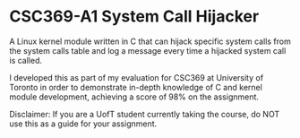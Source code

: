 # CSC369-A1 System Call Hijacker
A Linux kernel module written in C that can hijack specific system calls from the system calls table and log a message every time a hijacked system call is called.

I developed this as part of my evaluation for CSC369 at University of Toronto in order to demonstrate in-depth knowledge of C and kernel module development, achieving a score of 98% on the assignment.

Disclaimer: If you are a UofT student currently taking the course, do NOT use this as a guide for your assignment. 
